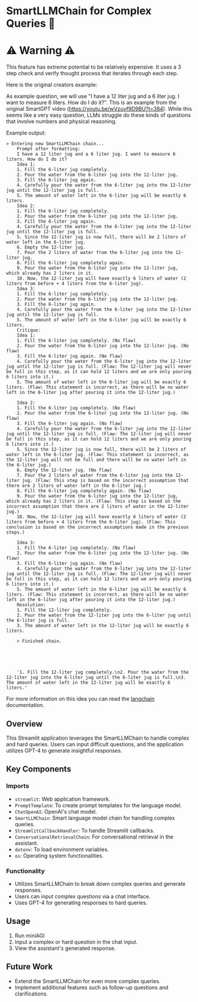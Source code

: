 # SmartLLMChain for Complex Queries :brain:

# ⚠️ Warning ⚠️

This feature has extreme potential to be relatively expensive. It uses a 3 step check and verify thought process that iterates through each step.

Here is the original creators example:

As example question, we will use "I have a 12 liter jug and a 6 liter jug. I want to measure 6 liters. How do I do it?". This is an example from the original SmartGPT video (https://youtu.be/wVzuvf9D9BU?t=384). While this seems like a very easy question, LLMs struggle do these kinds of questions that involve numbers and physical reasoning.

Example output:

```
> Entering new SmartLLMChain chain...
    Prompt after formatting:
    I have a 12 liter jug and a 6 liter jug. I want to measure 6 liters. How do I do it?
    Idea 1:
    1. Fill the 6-liter jug completely.
    2. Pour the water from the 6-liter jug into the 12-liter jug.
    3. Fill the 6-liter jug again.
    4. Carefully pour the water from the 6-liter jug into the 12-liter jug until the 12-liter jug is full.
    5. The amount of water left in the 6-liter jug will be exactly 6 liters.
    Idea 2:
    1. Fill the 6-liter jug completely.
    2. Pour the water from the 6-liter jug into the 12-liter jug.
    3. Fill the 6-liter jug again.
    4. Carefully pour the water from the 6-liter jug into the 12-liter jug until the 12-liter jug is full.
    5. Since the 12-liter jug is now full, there will be 2 liters of water left in the 6-liter jug.
    6. Empty the 12-liter jug.
    7. Pour the 2 liters of water from the 6-liter jug into the 12-liter jug.
    8. Fill the 6-liter jug completely again.
    9. Pour the water from the 6-liter jug into the 12-liter jug, which already has 2 liters in it.
    10. Now, the 12-liter jug will have exactly 6 liters of water (2 liters from before + 4 liters from the 6-liter jug).
    Idea 3:
    1. Fill the 6-liter jug completely.
    2. Pour the water from the 6-liter jug into the 12-liter jug.
    3. Fill the 6-liter jug again.
    4. Carefully pour the water from the 6-liter jug into the 12-liter jug until the 12-liter jug is full.
    5. The amount of water left in the 6-liter jug will be exactly 6 liters.
    Critique:
    Idea 1:
    1. Fill the 6-liter jug completely. (No flaw)
    2. Pour the water from the 6-liter jug into the 12-liter jug. (No flaw)
    3. Fill the 6-liter jug again. (No flaw)
    4. Carefully pour the water from the 6-liter jug into the 12-liter jug until the 12-liter jug is full. (Flaw: The 12-liter jug will never be full in this step, as it can hold 12 liters and we are only pouring 6 liters into it.)
    5. The amount of water left in the 6-liter jug will be exactly 6 liters. (Flaw: This statement is incorrect, as there will be no water left in the 6-liter jug after pouring it into the 12-liter jug.)
    
    Idea 2:
    1. Fill the 6-liter jug completely. (No flaw)
    2. Pour the water from the 6-liter jug into the 12-liter jug. (No flaw)
    3. Fill the 6-liter jug again. (No flaw)
    4. Carefully pour the water from the 6-liter jug into the 12-liter jug until the 12-liter jug is full. (Flaw: The 12-liter jug will never be full in this step, as it can hold 12 liters and we are only pouring 6 liters into it.)
    5. Since the 12-liter jug is now full, there will be 2 liters of water left in the 6-liter jug. (Flaw: This statement is incorrect, as the 12-liter jug will not be full and there will be no water left in the 6-liter jug.)
    6. Empty the 12-liter jug. (No flaw)
    7. Pour the 2 liters of water from the 6-liter jug into the 12-liter jug. (Flaw: This step is based on the incorrect assumption that there are 2 liters of water left in the 6-liter jug.)
    8. Fill the 6-liter jug completely again. (No flaw)
    9. Pour the water from the 6-liter jug into the 12-liter jug, which already has 2 liters in it. (Flaw: This step is based on the incorrect assumption that there are 2 liters of water in the 12-liter jug.)
    10. Now, the 12-liter jug will have exactly 6 liters of water (2 liters from before + 4 liters from the 6-liter jug). (Flaw: This conclusion is based on the incorrect assumptions made in the previous steps.)
    
    Idea 3:
    1. Fill the 6-liter jug completely. (No flaw)
    2. Pour the water from the 6-liter jug into the 12-liter jug. (No flaw)
    3. Fill the 6-liter jug again. (No flaw)
    4. Carefully pour the water from the 6-liter jug into the 12-liter jug until the 12-liter jug is full. (Flaw: The 12-liter jug will never be full in this step, as it can hold 12 liters and we are only pouring 6 liters into it.)
    5. The amount of water left in the 6-liter jug will be exactly 6 liters. (Flaw: This statement is incorrect, as there will be no water left in the 6-liter jug after pouring it into the 12-liter jug.)
    Resolution:
    1. Fill the 12-liter jug completely.
    2. Pour the water from the 12-liter jug into the 6-liter jug until the 6-liter jug is full.
    3. The amount of water left in the 12-liter jug will be exactly 6 liters.
    
    > Finished chain.





    '1. Fill the 12-liter jug completely.\n2. Pour the water from the 12-liter jug into the 6-liter jug until the 6-liter jug is full.\n3. The amount of water left in the 12-liter jug will be exactly 6 liters.'
```

For more information on this idea you can read the [langchain](https://python.langchain.com/docs/use_cases/more/self_check/smart_llm) documentation.

## Overview
This Streamlit application leverages the SmartLLMChain to handle complex and hard queries. Users can input difficult questions, and the application utilizes GPT-4 to generate insightful responses.

## Key Components

### Imports
- `streamlit`: Web application framework.
- `PromptTemplate`: To create prompt templates for the language model.
- `ChatOpenAI`: OpenAI's chat model.
- `SmartLLMChain`: Smart language model chain for handling complex queries.
- `StreamlitCallbackHandler`: To handle Streamlit callbacks.
- `ConversationalRetrievalChain`: For conversational retrieval in the assistant.
- `dotenv`: To load environment variables.
- `os`: Operating system functionalities.

### Functionality
- Utilizes SmartLLMChain to break down complex queries and generate responses.
- Users can input complex questions via a chat interface.
- Uses GPT-4 for generating responses to hard queries.

## Usage
1. Run miniAGI
2. Input a complex or hard question in the chat input.
3. View the assistant's generated response.

## Future Work
- Extend the SmartLLMChain for even more complex queries.
- Implement additional features such as follow-up questions and clarifications.


